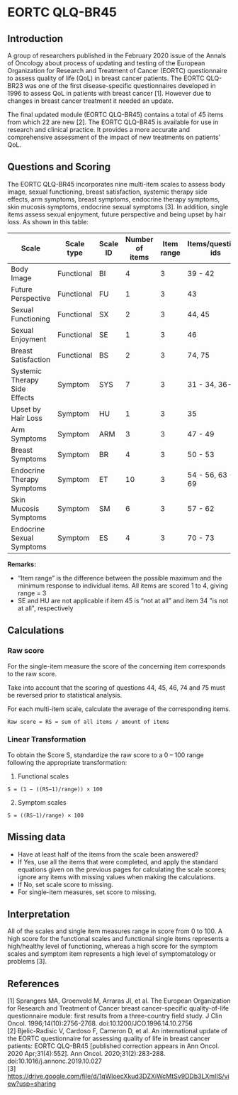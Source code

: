 # EORTC QLQ-BR45

## Introduction

A group of researchers published in the February 2020 issue of the Annals of Oncology about process of updating and testing of the European Organization for Research and Treatment of Cancer (EORTC) questionnaire to assess quality of life (QoL) in breast cancer patients. The EORTC QLQ-BR23 was one of the first disease-specific questionnaires developed in 1996 to assess QoL in patients with breast cancer [1]. However due to changes in breast cancer treatment it needed an update.

The final updated module (EORTC QLQ-BR45) contains a total of 45 items from which 22 are new [2]. The EORTC QLQ-BR45 is available for use in research and clinical practice. It provides a more accurate and comprehensive assessment of the impact of new treatments on patients' QoL.

## Questions and Scoring

The EORTC QLQ-BR45 incorporates nine multi-item scales to assess body image, sexual functioning, breast satisfaction, systemic therapy side
effects, arm symptoms, breast symptoms, endocrine therapy symptoms, skin mucosis symptoms, endocrine sexual symptoms [3]. In addition, single items assess sexual enjoyment, future perspective and being upset by hair loss. As shown in this table:

| Scale | Scale type | Scale ID | Number of items | Item range | Items/questions ids | Reverse scoring items |
| ------| ------ | ------ | ------ | ------ | ------ | ------ |
| Body Image | Functional | BI | 4 | 3 | 39 - 42 | |
| Future Perspective | Functional | FU | 1 | 3 | 43 | |
| Sexual Functioning | Functional | SX | 2 | 3 | 44, 45 | 44, 45 |
| Sexual Enjoyment | Functional | SE | 1 | 3 | 46 | 46 |
| Breast Satisfaction | Functional | BS | 2 | 3 | 74, 75 | 74, 75 |
| Systemic Therapy Side Effects | Symptom | SYS | 7 | 3 | 31 - 34, 36-38 | |
| Upset by Hair Loss | Symptom | HU | 1 | 3 | 35 | |
| Arm Symptoms | Symptom | ARM | 3 | 3 | 47 - 49 | |
| Breast Symptoms | Symptom | BR | 4 | 3 | 50 - 53 | |
| Endocrine Therapy Symptoms | Symptom | ET | 10 | 3 | 54 - 56, 63 - 69 | |
| Skin Mucosis Symptoms | Symptom | SM | 6 | 3 | 57 - 62 | |
| Endocrine Sexual Symptoms | Symptom | ES | 4 | 3 | 70 - 73 | |

**Remarks:**
* “Item range” is the difference between the possible maximum and the minimum response to individual items. All items are scored 1 to 4, giving range = 3
* SE and HU are not applicable if item 45 is “not at all” and item 34 "is not at all", respectively

## Calculations

### Raw score

For the single-item measure the score of the concerning item corresponds to the raw score.

Take into account that the scoring of questions 44, 45, 46, 74 and 75 must be reversed prior to statistical analysis.

For each multi-item scale, calculate the average of the corresponding items.

```
Raw score = RS = sum of all items / amount of items
``` 

### Linear Transformation
To obtain the Score S, standardize the raw score to a 0 – 100 range following the appropriate transformation:

1. Functional scales
```
S = (1 − ((RS−1)/range)) × 100
```
2. Symptom scales
```
S = ((RS−1)/range) × 100
```

## Missing data

* Have at least half of the items from the scale been answered?
* If Yes, use all the items that were completed, and apply the standard equations given on the previous pages for calculating the scale scores; ignore any items with missing values when making the calculations.
* If No, set scale score to missing.
* For single-item measures, set score to missing.


## Interpretation

All of the scales and single item measures range in score from 0 to 100. A high score for the functional scales and functional single items represents a high/healthy level of functioning, whereas a high score for the symptom scales and symptom item represents a high level of symptomatology or problems [3].

## References
[1] Sprangers MA, Groenvold M, Arraras JI, et al. The European Organization for Research and Treatment of Cancer breast cancer-specific quality-of-life questionnaire module: first results from a three-country field study. J Clin Oncol. 1996;14(10):2756-2768. doi:10.1200/JCO.1996.14.10.2756\
[2] Bjelic-Radisic V, Cardoso F, Cameron D, et al. An international update of the EORTC questionnaire for assessing quality of life in breast cancer patients: EORTC QLQ-BR45 [published correction appears in Ann Oncol. 2020 Apr;31(4):552]. Ann Oncol. 2020;31(2):283-288. doi:10.1016/j.annonc.2019.10.027\
[3] https://drive.google.com/file/d/1qWloecXkud3DZXiWcMtSv9DDb3LXmIIS/view?usp=sharing

